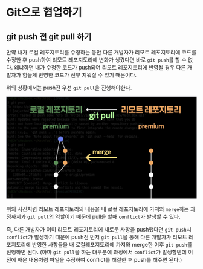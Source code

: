 # Git으로 협업하기

## git push 전 git pull 하기

만약 내가 로컬 레포지토리를 수정하는 동안 다른 개발자가 리모트 레포지토리에 코드를 수정한 후 push하여 리모트 레포지토리에 변화가 생겼다면 바로 `git push`를 할 수 없다. 왜냐하면 내가 수정한 코드가 push되어 리모트 레포지토리에 반영될 경우 다른 개발자가 힘들게 반영한 코드가 전부 지워질 수 있기 때문이다.

위의 상황에서는 push전 우선 `git pull`을 진행해야한다.

<img src = "./image1.png">

위의 사진처럼 리모트 레포지토리의 내용을 내 로컬 레포지토리에 가져와 `merge`하는 과정까지가 `git pull`의 역할이기 때문에 pull을 할때 `conflict`가 발생할 수 있다.

즉, 다른 개발자가 이미 리모트 레포지토리에 새로운 사항을 push했다면 `git push`시 `conflict`가 발생하기 때문에 push전 먼저 `git pull`을 통해 다른 개발자가 리모트 레포지토리에 반영한 사항들을 내 로컬레포지토리에 가져와 merge한 이후 `git push`를 진행하면 된다. (아마 `git pull`을 하는 대부분에 과정에서 `conflict`가 발생할텐데 이전에 배운 내용처럼 파일을 수정하여 conflict를 해결한 후 push를 해주면 된다.)
